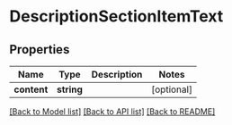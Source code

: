 # DescriptionSectionItemText

## Properties
Name | Type | Description | Notes
------------ | ------------- | ------------- | -------------
**content** | **string** |  | [optional] 

[[Back to Model list]](../README.md#documentation-for-models) [[Back to API list]](../README.md#documentation-for-api-endpoints) [[Back to README]](../README.md)


